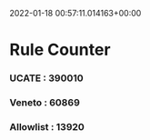 2022-01-18 00:57:11.014163+00:00
# Rule Counter 
 ### UCATE : 390010

 ### Veneto : 60869

 ### Allowlist : 13920